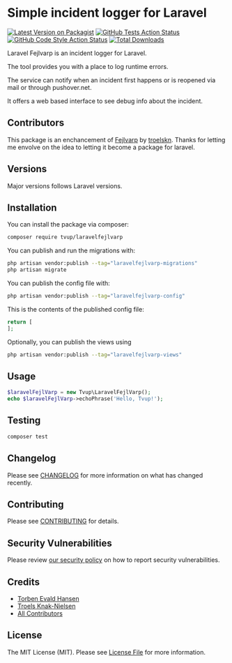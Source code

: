 # Simple incident logger for Laravel

[![Latest Version on Packagist](https://img.shields.io/packagist/v/tvup/laravel-fejlvarp.svg?style=flat-square)](https://packagist.org/packages/tvup/laravel-fejlvarp)
[![GitHub Tests Action Status](https://img.shields.io/github/actions/workflow/status/tvup/laravel-fejlvarp/run-tests.yml?branch=main&label=tests&style=flat-square)](https://github.com/tvup/laravel-fejlvarp/actions?query=workflow%3Arun-tests+branch%3Amain)
[![GitHub Code Style Action Status](https://img.shields.io/github/actions/workflow/status/tvup/laravel-fejlvarp/fix-php-code-style-issues.yml?branch=main&label=code%20style&style=flat-square)](https://github.com/tvup/laravel-fejlvarp/actions?query=workflow%3A"Fix+PHP+code+style+issues"+branch%3Amain)
[![Total Downloads](https://img.shields.io/packagist/dt/tvup/laravel-fejlvarp.svg?style=flat-square)](https://packagist.org/packages/tvup/laravel-fejlvarp)

Laravel Fejlvarp is an incident logger for Laravel.

The tool provides you with a place to log runtime errors.

The service can notify when an incident first happens or is reopened via mail or through pushover.net.

It offers a web based interface to see debug info about the incident.

## Contributors

This package is an enchancement of [Fejlvarp](https://github.com/troelskn/fejlvarp) by [troelskn](https://github.com/troelskn). Thanks for letting me envolve on the idea to letting it become a package for laravel.

## Versions
Major versions follows Laravel versions.

## Installation

You can install the package via composer:

```bash
composer require tvup/laravelfejlvarp
```

You can publish and run the migrations with:

```bash
php artisan vendor:publish --tag="laravelfejlvarp-migrations"
php artisan migrate
```

You can publish the config file with:

```bash
php artisan vendor:publish --tag="laravelfejlvarp-config"
```

This is the contents of the published config file:

```php
return [
];
```

Optionally, you can publish the views using

```bash
php artisan vendor:publish --tag="laravelfejlvarp-views"
```

## Usage

```php
$laravelFejlVarp = new Tvup\LaravelFejlVarp();
echo $laravelFejlVarp->echoPhrase('Hello, Tvup!');
```

## Testing

```bash
composer test
```

## Changelog

Please see [CHANGELOG](CHANGELOG.md) for more information on what has changed recently.

## Contributing

Please see [CONTRIBUTING](CONTRIBUTING.md) for details.

## Security Vulnerabilities

Please review [our security policy](../../security/policy) on how to report security vulnerabilities.

## Credits

- [Torben Evald Hansen](https://github.com/tvup)
- [Troels Knak-Nielsen](https://github.com/troelskn)
- [All Contributors](../../contributors)

## License

The MIT License (MIT). Please see [License File](LICENSE.md) for more information.
